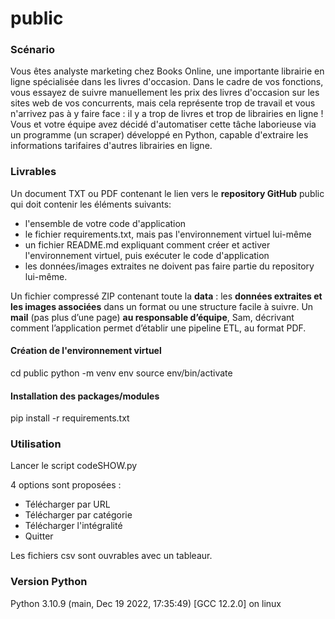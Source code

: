 # public
### Scénario

Vous êtes analyste marketing chez Books Online, une importante librairie en ligne spécialisée dans les livres d'occasion. Dans le cadre de vos fonctions, vous essayez de suivre manuellement les prix des livres d'occasion sur les sites web de vos concurrents, mais cela représente trop de travail et vous n'arrivez pas à y faire face : il y a trop de livres et trop de librairies en ligne ! Vous et votre équipe avez décidé d'automatiser cette tâche laborieuse via un programme (un scraper) développé en Python, capable d'extraire les informations tarifaires d'autres librairies en ligne.

### Livrables

   Un document TXT ou PDF contenant le lien vers le **repository GitHub** public qui doit contenir les éléments suivants:

-   l'ensemble de votre code d'application 
-   le fichier requirements.txt, mais pas l'environnement virtuel lui-même 
-   un fichier README.md expliquant comment créer et activer l'environnement virtuel, puis exécuter le code d'application 
-   les données/images extraites ne doivent pas faire partie du repository lui-même.

  Un fichier compressé ZIP contenant toute la **data** : les **données extraites et les images associées** dans un format ou une structure facile à suivre.
  Un **mail** (pas plus d’une page) **au responsable d’équipe**, Sam, décrivant comment l’application permet d’établir une pipeline ETL, au format PDF.

#### Création de l'environnement virtuel 

cd public
python -m venv env
source env/bin/activate

#### Installation des packages/modules 

pip install -r requirements.txt

### Utilisation
Lancer le script codeSHOW.py

4 options sont proposées : 
- Télécharger par URL
- Télécharger par catégorie 
- Télécharger l'intégralité
- Quitter

Les fichiers csv sont ouvrables avec un tableaur.

### Version Python 
Python 3.10.9 (main, Dec 19 2022, 17:35:49) [GCC 12.2.0] on linux
